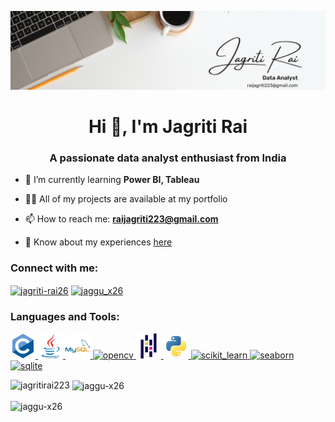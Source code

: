 ![mybanner](https://github.com/jaggu-x26/jaggu-x26/blob/main/banner-1.jpg)
<h1 align="center">Hi 👋, I'm Jagriti Rai</h1>
<h3 align="center">A passionate data analyst enthusiast from India</h3>

- 🌱 I’m currently learning **Power BI, Tableau**

- 👨‍💻 All of my projects are available at my portfolio

- 📫 How to reach me: **raijagriti223@gmail.com**

- 📄 Know about my experiences <a href="https://drive.google.com/file/d/1HOBuoM8p1GpF9GrhXFyAzXuud2kTPNCj/view?usp=sharing">here</a>

<h3 align="left">Connect with me:</h3>
<p align="left">
<a href="https://linkedin.com/in/jagriti-rai26" target="blank"><img align="center" src="https://raw.githubusercontent.com/rahuldkjain/github-profile-readme-generator/master/src/images/icons/Social/linked-in-alt.svg" alt="jagriti-rai26" height="30" width="40" /></a>
<a href="https://instagram.com/jaggu_x26" target="blank"><img align="center" src="https://raw.githubusercontent.com/rahuldkjain/github-profile-readme-generator/master/src/images/icons/Social/instagram.svg" alt="jaggu_x26" height="30" width="40" /></a>
</p>

<h3 align="left">Languages and Tools:</h3>
<p align="left"> <a href="https://www.cprogramming.com/" target="_blank" rel="noreferrer"> <img src="https://raw.githubusercontent.com/devicons/devicon/master/icons/c/c-original.svg" alt="c" width="40" height="40"/> </a> <a href="https://www.java.com" target="_blank" rel="noreferrer"> <img src="https://raw.githubusercontent.com/devicons/devicon/master/icons/java/java-original.svg" alt="java" width="40" height="40"/> </a> <a href="https://www.mysql.com/" target="_blank" rel="noreferrer"> <img src="https://raw.githubusercontent.com/devicons/devicon/master/icons/mysql/mysql-original-wordmark.svg" alt="mysql" width="40" height="40"/> </a> <a href="https://opencv.org/" target="_blank" rel="noreferrer"> <img src="https://www.vectorlogo.zone/logos/opencv/opencv-icon.svg" alt="opencv" width="40" height="40"/> </a> <a href="https://pandas.pydata.org/" target="_blank" rel="noreferrer"> <img src="https://raw.githubusercontent.com/devicons/devicon/2ae2a900d2f041da66e950e4d48052658d850630/icons/pandas/pandas-original.svg" alt="pandas" width="40" height="40"/> </a> <a href="https://www.python.org" target="_blank" rel="noreferrer"> <img src="https://raw.githubusercontent.com/devicons/devicon/master/icons/python/python-original.svg" alt="python" width="40" height="40"/> </a> <a href="https://scikit-learn.org/" target="_blank" rel="noreferrer"> <img src="https://upload.wikimedia.org/wikipedia/commons/0/05/Scikit_learn_logo_small.svg" alt="scikit_learn" width="40" height="40"/> </a> <a href="https://seaborn.pydata.org/" target="_blank" rel="noreferrer"> <img src="https://seaborn.pydata.org/_images/logo-mark-lightbg.svg" alt="seaborn" width="40" height="40"/> </a> <a href="https://www.sqlite.org/" target="_blank" rel="noreferrer"> <img src="https://www.vectorlogo.zone/logos/sqlite/sqlite-icon.svg" alt="sqlite" width="40" height="40"/> </a> </p>

<p><img align="left" src="https://github-readme-stats.vercel.app/api/top-langs?username=jaggu-x26&show_icons=true&locale=en&layout=compact" alt="jagritirai223" /></p>

<p>&nbsp;<img align="center" src="https://github-readme-stats.vercel.app/api?username=jaggu-x26&show_icons=true&locale=en" alt="jaggu-x26" /></p>

<p><img align="center" src="https://github-readme-streak-stats.herokuapp.com/?user=jaggu-x26&" alt="jaggu-x26" /></p>
